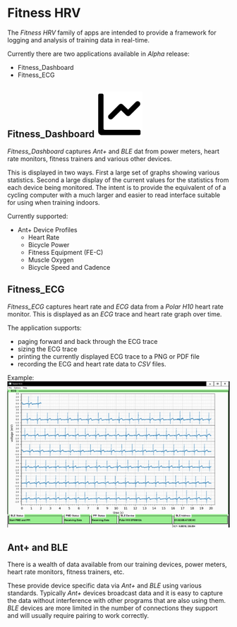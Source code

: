 # Fitness HRV

The *Fitness HRV* family of apps are intended to provide a framework for logging and analysis of training data in real-time.

Currently there are two applications available in *Alpha* release:

- Fitness\_Dashboard
- Fitness\_ECG

## Fitness\_Dashboard ![Sample ECG](./icons/graph2.svg)

*Fitness\_Dashboard* captures *Ant+* and *BLE* dat from power meters, heart rate monitors, fitness trainers and various other devices. 

This is displayed in two ways. First a large set of graphs showing various statistics. Second a large display of the current values for the 
statistics from each device being monitored. The intent is to provide the equivalent of of a cycling computer with a much larger and easier
to read interface suitable for using when training indoors.

Currently supported:

- Ant+ Device Profiles
    - Heart Rate 
    - Bicycle Power
    - Fitness Equipment (FE-C)
    - Muscle Oxygen
    - Bicycle Speed and Cadence


## Fitness\_ECG

*Fitness\_ECG* captures heart rate and *ECG* data from a *Polar H10* heart rate monitor. This is displayed as an *ECG* trace and 
heart rate graph over time.

The application supports:
- paging forward and back through the ECG trace
- sizing the ECG trace 
- printing the currently displayed ECG trace to a PNG or PDF file
- recording the ECG and heart rate data to *CSV* files.

Example:
![Sample ECG](./images/ecg-sample.png)


## Ant+ and BLE
There is a wealth of data available from our training devices, power meters, heart rate monitors, fitness trainers, etc.

These provide device specific data via *Ant+* and *BLE* using various standards. Typically *Ant+* devices broadcast data
and it is easy to capture the data without interference with other programs that are also using them. *BLE* devices are
more limited in the number of connections they support and will usually require pairing to work correctly.




